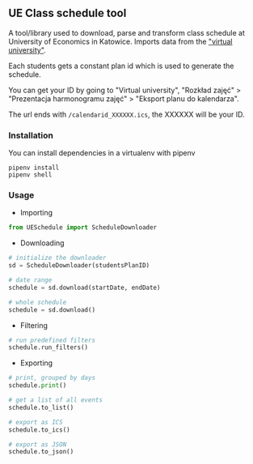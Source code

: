## UE Class schedule tool

A tool/library used to download, parse and transform class schedule at University of Economics in Katowice.  Imports data from the ["virtual university"](https://e-uczelnia.ue.katowice.pl/).

Each students gets a constant plan id which is used to generate the schedule.  

You can get your ID by going to "Virtual university", "Rozkład zajęć" > "Prezentacja harmonogramu zajęć" > "Eksport planu do kalendarza".

The url ends with `/calendarid_XXXXXX.ics`, the XXXXXX will be your ID.

### Installation
You can install dependencies in a virtualenv with pipenv
```
pipenv install
pipenv shell
```


### Usage
- Importing
```python
from UESchedule import ScheduleDownloader
```

- Downloading
```python
# initialize the downloader
sd = ScheduleDownloader(studentsPlanID)

# date range
schedule = sd.download(startDate, endDate)

# whole schedule
schedule = sd.download()
```

- Filtering
```python
# run predefined filters
schedule.run_filters()
```


- Exporting
```python
# print, grouped by days
schedule.print()

# get a list of all events
schedule.to_list()

# export as ICS
schedule.to_ics()

# export as JSON
schedule.to_json()
```